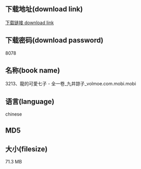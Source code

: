 ## 下载地址(download link)
[下载链接 download link](https://tutu365.netlify.app/?s=3213%E3%80%81%E9%BE%8D%E7%9A%84%E5%8F%AF%E6%84%9B%E4%B8%83%E5%AD%90+-+%E5%85%A8%E4%B8%80%E5%8D%B7_%E4%B9%9D%E4%BA%95%E8%AB%92%E5%AD%90_volmoe.com.mobi)

## 下载密码(download password)
8078

## 名称(book name)
3213、龍的可愛七子 - 全一卷_九井諒子_volmoe.com.mobi.mobi

## 语言(language)
chinese

## MD5


## 大小(filesize)
71.3 MB
